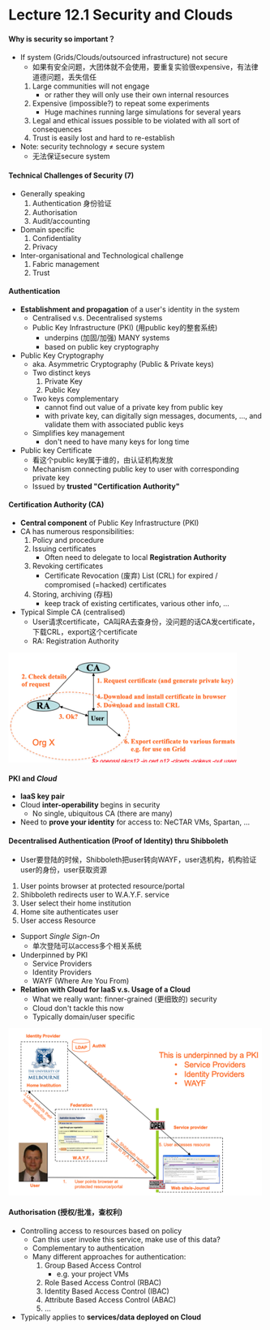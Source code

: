 # Lecture 12.1 Security and Clouds

#### Why is security so important？
* If system (Grids/Clouds/outsourced infrastructure) not secure
    * 如果有安全问题，大团体就不会使用，要重复实验很expensive，有法律道德问题，丢失信任
    1. Large communities will not engage
        * or rather they will only use their own internal resources
    2. Expensive (impossible?) to repeat some experiments
        * Huge machines running large simulations for several years
    3. Legal and ethical issues possible to be violated with all sort of consequences
    4. Trust is easily lost and hard to re-establish
* Note: security technology ≠ secure system
    * 无法保证secure system

#### Technical Challenges of Security (7)
* Generally speaking
    1. Authentication 身份验证
    2. Authorisation
    3. Audit/accounting
* Domain specific
    1. Confidentiality
    2. Privacy
* Inter-organisational and Technological challenge
    1. Fabric management
    2. Trust

#### Authentication
* **Establishment and propagation** of a user's identity in the system
    * Centralised v.s. Decentralised systems
    * Public Key Infrastructure (PKI) (用public key的整套系统)
        * underpins (加固/加强) MANY systems
        * based on public key cryptography
* Public Key Cryptography 
    * aka. Asymmetric Cryptography (Public & Private keys)
    * Two distinct keys
        1. Private Key
        2. Public Key
    * Two keys complementary
        * cannot find out value of a private key from public key
        * with private key, can digitally sign messages, documents, ..., and validate them with associated public keys
    * Simplifies key management
        * don't need to have many keys for long time
* Public key Certificate
    * 看这个public key属于谁的，由认证机构发放
    * Mechanism connecting public key to user with corresponding private key
    * Issued by **trusted "Certification Authority"**

#### Certification Authority (CA)
* **Central component** of Public Key Infrastructure (PKI)
* CA has numerous responsibilities:
    1. Policy and procedure
    2. Issuing certificates
        * Often need to delegate to local **Registration Authority**
    3. Revoking certificates
        * Certificate Revocation (废弃) List (CRL) for expired / compromised (=hacked) certificates
    4. Storing, archiving (存档)
        * keep track of existing certificates, various other info, ...
* Typical Simple CA (centralised)
    * User请求certificate，CA叫RA去查身份，没问题的话CA发certificate，下载CRL，export这个certificate
    * RA: Registration Authority
<img src="pic/simple_ca.png" width="450">

#### PKI and *Cloud*
* **IaaS key pair**
* Cloud **inter-operability** begins in security
    * No single, ubiquitous CA (there are many)
* Need to **prove your identity** for access to: NeCTAR VMs, Spartan, ...

#### Decentralised Authentication (Proof of Identity) thru Shibboleth
* User要登陆的时候，Shibboleth把user转向WAYF，user选机构，机构验证user的身份，user获取资源
1. User points browser at protected resource/portal
2. Shibboleth redirects user to W.A.Y.F. service
3. User select their home institution
4. Home site authenticates user
5. User access Resource
* Support *Single Sign-On*
    * 单次登陆可以access多个相关系统
* Underpinned by PKI
    * Service Providers
    * Identity Providers
    * WAYF (Where Are You From)
* **Relation with Cloud for IaaS v.s. Usage of a Cloud**
    * What we really want: finner-grained (更细致的) security
    * Cloud don't tackle this now
    * Typically domain/user specific
<img src="pic/shibboleth.png" width="500">

#### Authorisation (授权/批准，查权利)
* Controlling access to resources based on policy
    * Can this user invoke this service, make use of this data?
    * Complementary to authentication
    * Many different approaches for authentication:
        1. Group Based Access Control
            * e.g. your project VMs
        2. Role Based Access Control (RBAC)
        3. Identity Based Access Control (IBAC)
        4. Attribute Based Access Control (ABAC)
        5. ...
* Typically applies to **services/data deployed on Cloud**